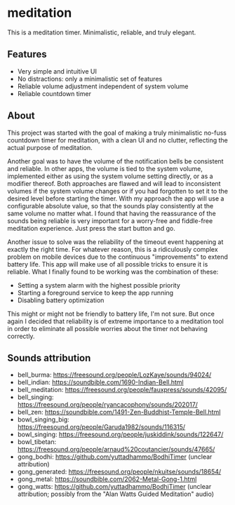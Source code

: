 # meditation

This is a meditation timer. Minimalistic, reliable, and truly elegant.

## Features
- Very simple and intuitive UI
- No distractions: only a minimalistic set of features
- Reliable volume adjustment independent of system volume
- Reliable countdown timer

## About
This project was started with the goal of making a truly minimalistic no-fuss countdown timer for meditation, with a clean UI and no clutter, reflecting the actual purpose of meditation.

Another goal was to have the volume of the notification bells be consistent and reliable.
In other apps, the volume is tied to the system volume, implemented either as using the system volume setting directly, or as a modifier thereof.
Both approaches are flawed and will lead to inconsistent volumes if the system volume changes or if you had forgotten to set it to the desired level before starting the timer.
With my approach the app will use a configurable absolute value, so that the sounds play consistently at the same volume no matter what.
I found that having the reassurance of the sounds being reliable is very important for a worry-free and fiddle-free meditation experience. Just press the start button and go.

Another issue to solve was the reliability of the timeout event happening at exactly the right time.
For whatever reason, this is a ridiculously complex problem on mobile devices due to the continuous "improvements" to extend battery life.
This app will make use of all possible tricks to ensure it is reliable. What I finally found to be working was the combination of these:
- Setting a system alarm with the highest possible priority
- Starting a foreground service to keep the app running
- Disabling battery optimization

This might or might not be friendly to battery life, I'm not sure.
But once again I decided that reliability is of extreme importance to a meditation tool in order to eliminate all possible worries about the timer not behaving correctly.


## Sounds attribution
- bell_burma: https://freesound.org/people/LozKaye/sounds/94024/
- bell_indian: https://soundbible.com/1690-Indian-Bell.html
- bell_meditation: https://freesound.org/people/fauxpress/sounds/42095/
- bell_singing: https://freesound.org/people/ryancacophony/sounds/202017/
- bell_zen: https://soundbible.com/1491-Zen-Buddhist-Temple-Bell.html
- bowl_singing_big: https://freesound.org/people/Garuda1982/sounds/116315/
- bowl_singing: https://freesound.org/people/juskiddink/sounds/122647/
- bowl_tibetan: https://freesound.org/people/arnaud%20coutancier/sounds/47665/
- gong_bodhi: https://github.com/yuttadhammo/BodhiTimer (unclear attribution)
- gong_generated: https://freesound.org/people/nkuitse/sounds/18654/
- gong_metal: https://soundbible.com/2062-Metal-Gong-1.html
- gong_watts: https://github.com/yuttadhammo/BodhiTimer (unclear attribution; possibly from the "Alan Watts Guided Meditation" audio)
